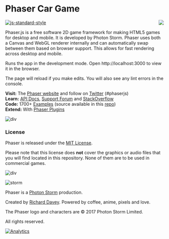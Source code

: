 # Phaser Car Game

<img src="http://phaser.io/images/github/jump.jpg" align="right">

[![js-standard-style](https://cdn.rawgit.com/feross/standard/master/badge.svg)](https://github.com/feross/standard)

Phaser.js is a free software 2D game framework for making HTML5 games for desktop and mobile. It is developed by Photon Storm. Phaser uses both a Canvas and WebGL renderer internally and can automatically swap between them based on browser support. This allows for fast rendering across desktop and mobile. 


Runs the app in the development mode.
Open http://localhost:3000 to view it in the browser.

The page will reload if you make edits.
You will also see any lint errors in the console.

**Visit:** The [Phaser website](https://phaser.io) and follow on [Twitter](https://twitter.com/phaser_) (#phaserjs)<br />
**Learn:** [API Docs](https://photonstorm.github.io/phaser3-docs/index.html), [Support Forum][forum] and [StackOverflow](https://stackoverflow.com/questions/tagged/phaser-framework)<br />
**Code:** 1700+ [Examples](https://phaser.io/examples) (source available in this [repo][examples])<br />
**Extend:** With [Phaser Plugins](https://phaser.io/shop/plugins)<br />

![div](http://www.phaser.io/images/github/div.png)

### License

Phaser is released under the [MIT License](http://opensource.org/licenses/MIT).

Please note that this license does **not** cover the graphics or audio files that you will find located in this repository. None of them are to be used in commercial games.


![div](http://www.phaser.io/images/github/div.png)

![storm](http://www.phaser.io/images/github/photonstorm-x2.png)

Phaser is a [Photon Storm](http://www.photonstorm.com) production.

Created by [Richard Davey](mailto:rich@photonstorm.com). Powered by coffee, anime, pixels and love.

The Phaser logo and characters are &copy; 2017 Photon Storm Limited.

All rights reserved.

[![Analytics](https://ga-beacon.appspot.com/UA-44006568-2/phaser/index)](https://github.com/igrigorik/ga-beacon)

[phaser]: https://github.com/photonstorm/phaser
[issues]: https://github.com/photonstorm/phaser/issues
[examples]: https://github.com/photonstorm/phaser-examples
[contribute]: https://github.com/photonstorm/phaser/blob/master/.github/CONTRIBUTING.md
[forum]: http://www.html5gamedevs.com/forum/14-phaser/
